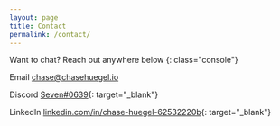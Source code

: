 ```yaml
---
layout: page
title: Contact
permalink: /contact/
---
```


Want to chat? Reach out anywhere below
{: class="console"}

Email [chase@chasehuegel.io](mailto:chase@chasehuegel.io)

Discord [Seven#0639](https://discordapp.com/users/126193359999074304){: target="_blank"}

LinkedIn [linkedin.com/in/chase-huegel-62532220b](https://www.linkedin.com/in/chase-huegel-62532220b/){: target="_blank"}